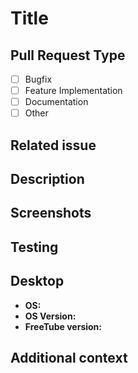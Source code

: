 # Title

<!-- Thanks for sending a pull request! Make sure to follow the contributing guidelines. -->
<!-- Important note, we may remove your pull request if you do not use this provided PR template correctly. -->
<!-- Do not create PR's with AI! (PRs created mainly with AI will be closed. They waste our team's time. We ban repeat offenders.) -->

## Pull Request Type
<!-- Please select what type of pull request this is: [x] -->
- [ ] Bugfix
- [ ] Feature Implementation
- [ ] Documentation
- [ ] Other

## Related issue
<!-- Please link the issue your pull request is referring to. -->
<!-- If this pull request fully resolves the relevant issue, put "closes" before the issue number. -->
<!-- Example: "closes #123456". -->

## Description
<!-- Please write a clear and concise description of what the pull request does. -->

## Screenshots <!-- If appropriate -->
<!-- Please add before and after screenshots if there is a visible change. -->

## Testing <!-- for code that is not small enough to be easily understandable -->
<!-- Has this pull request been tested? -->
<!-- Please describe shortly how you tested it. -->
<!-- Are there any ramifications remaining? -->
<!-- Please provide test cases that others can use to validate your pull request! For examples see, https://github.com/FreeTubeApp/FreeTube/pull/5743, https://github.com/FreeTubeApp/FreeTube/pull/7349, https://github.com/FreeTubeApp/FreeTube/pull/5125, https://github.com/FreeTubeApp/FreeTube/pull/7338 -->

## Desktop
<!-- Please complete the following information-->
- **OS:**
- **OS Version:**
- **FreeTube version:**

## Additional context
<!-- Add any other context about the pull request here. -->
